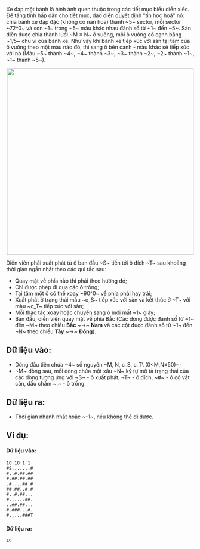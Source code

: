 Xe đạp một bánh là hình ảnh quen thuộc trong các tiết mục biểu diễn xiếc. Để tăng tính hấp dẫn cho tiết mục, đạo diễn quyết định "tin học hoá" nó: chia bánh xe đạp đặc (không có nan hoa) thành ~5~ sector, mỗi sector ~72^0~ và sơn ~1~ trong ~5~ màu khác nhau đánh số từ ~1~ đến ~5~. Sàn diễn được chia thành lưới ~M × N~ ô vuông, mỗi ô vuông có cạnh bằng ~1/5~ chu vi của bánh xe. Như vậy khi bánh xe tiếp xúc với sàn tại tâm của ô vuông theo một màu nào đó, thì sang ô bên cạnh - màu khác sẽ tiếp xúc với nó (Màu ~5~ thành ~4~, ~4~ thành ~3~, ~3~ thành ~2~, ~2~ thành ~1~, ~1~ thành ~5~).
<center><img src="/images/problems/566/CIRCUS.svg" width="500px" /></center>

Diễn viên phải xuất phát từ ô ban đầu ~S~ tiến tới ô đích ~T~ sau khoảng thời gian ngắn nhất theo các qui tắc sau:
- Quay mặt về phía nào thì phải theo hướng đó;
- Chỉ được phép đi qua các ô trống;
- Tại tâm một ô có thể xoay ~90^0~ về phía phải hay trái;
- Xuất phát ở trạng thái màu ~c_S~ tiếp xúc với sàn và kết thúc ở ~T~ với màu ~c_T~ tiếp xúc với sàn;
- Mỗi thao tác xoay hoặc chuyển sang ô mới mất ~1~ giây;
- Ban đầu, diễn viên quay mặt về phía Bắc (Các dòng được đánh số từ ~1~ đến ~M~ theo chiều **Bắc** ~→~ **Nam** và các cột được đánh số từ ~1~ đến ~N~ theo chiều **Tây** ~→~ **Đông**).

## Dữ liệu vào:
- Dòng đầu tiên chứa ~4~ số nguyên ~M, N, c_S, c_T\ (0<M,N≤50)~;
- ~M~ dòng sau, mỗi dòng chứa một xâu ~N~ ký tự mô tả trạng thái của các dòng tương ứng với ~S~ - ô xuất phát, ~T~ - ô đích, ~\#~ - ô có vật cản, dấu chấm ~.~ - ô trống.

## Dữ liệu ra:
- Thời gian nhanh nhất hoặc ~-1~, nếu không thể đi được.

## Ví dụ:
#### Dữ liệu vào:
```
10 10 1 1
#S.......#
#..#.##.##
#.##.##.##
.#....##.#
##.##..#.#
#..#.##...
#......##.
..##.##...
#.###...#.
#.....###T
```

#### Dữ liệu ra:
```
49
```